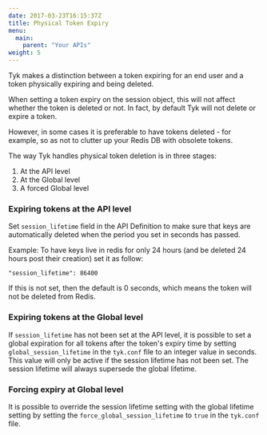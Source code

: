 ```yaml
---
date: 2017-03-23T16:15:37Z
title: Physical Token Expiry
menu:
  main:
    parent: "Your APIs"
weight: 5 
---
```



Tyk makes a distinction between a token expiring for an end user and a token physically expiring and being deleted.

When setting a token expiry on the session object, this will not affect whether the token is deleted or not. In fact, by default Tyk will not delete or expire a token.

However, in some cases it is preferable to have tokens deleted - for example, so as not to clutter up your Redis DB with obsolete tokens.

The way Tyk handles physical token deletion is in three stages:

1.  At the API level
2.  At the Global level
3.  A forced Global level

### Expiring tokens at the API level


Set `session_lifetime` field in the API Definition to make sure that keys are automatically deleted when the period you set in seconds has passed.

Example: To have keys live in redis for only 24 hours (and be deleted 24 hours post their creation) set it as follow:
```{.json}
"session_lifetime": 86400
```
If this is not set, then the default is 0 seconds, which means the token will not be deleted from Redis.

### Expiring tokens at the Global level

If `session_lifetime` has not been set at the API level, it is possible to set a global expiration for all tokens after the token's expiry time by setting `global_session_lifetime` in the `tyk.conf` file to an integer value in seconds. This value will only be active if the session lifetime has not been set. The session lifetime will always supersede the global lifetime.

### Forcing expiry at Global level

It is possible to override the session lifetime setting with the global lifetime setting by setting the `force_global_session_lifetime` to `true` in the `tyk.conf` file.

